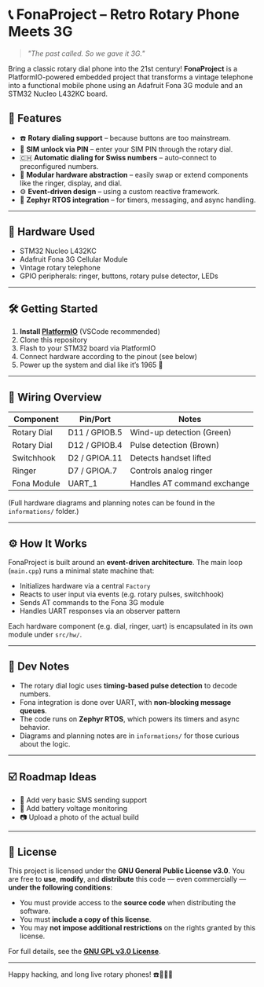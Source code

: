 # 📞 FonaProject – Retro Rotary Phone Meets 3G
> *"The past called. So we gave it 3G."*

Bring a classic rotary dial phone into the 21st century! **FonaProject** is a PlatformIO-powered embedded project that transforms a vintage telephone into a functional mobile phone using an Adafruit Fona 3G module and an STM32 Nucleo L432KC board.

## 🚀 Features

- ☎️ **Rotary dialing support** – because buttons are too mainstream.
- 🔐 **SIM unlock via PIN** – enter your SIM PIN through the rotary dial.
- 🇨🇭 **Automatic dialing for Swiss numbers** – auto-connect to preconfigured numbers.
- 🔁 **Modular hardware abstraction** – easily swap or extend components like the ringer, display, and dial.
- ⚙️ **Event-driven design** – using a custom reactive framework.
- 🧪 **Zephyr RTOS integration** – for timers, messaging, and async handling.

---

## 🔧 Hardware Used

- STM32 Nucleo L432KC
- Adafruit Fona 3G Cellular Module
- Vintage rotary telephone
- GPIO peripherals: ringer, buttons, rotary pulse detector, LEDs

---

## 🛠 Getting Started

1. **Install [PlatformIO](https://platformio.org/)** (VSCode recommended)
2. Clone this repository
3. Flash to your STM32 board via PlatformIO
4. Connect hardware according to the pinout (see below)
5. Power up the system and dial like it’s 1965 🚀

---

## 🔌 Wiring Overview

| Component     | Pin/Port       | Notes                       |
|---------------|----------------|-----------------------------|
| Rotary Dial   | D11 / GPIOB.5  | Wind-up detection (Green)   |
| Rotary Dial   | D12 / GPIOB.4  | Pulse detection (Brown)     |
| Switchhook    | D2  / GPIOA.11 | Detects handset lifted      |
| Ringer        | D7  / GPIOA.7  | Controls analog ringer      |
| Fona Module   | UART_1         | Handles AT command exchange |

(Full hardware diagrams and planning notes can be found in the `informations/` folder.)

---

## ⚙️ How It Works

FonaProject is built around an **event-driven architecture**. The main loop (`main.cpp`) runs a minimal state machine that:

- Initializes hardware via a central `Factory`
- Reacts to user input via events (e.g. rotary pulses, switchhook)
- Sends AT commands to the Fona 3G module
- Handles UART responses via an observer pattern

Each hardware component (e.g. dial, ringer, uart) is encapsulated in its own module under `src/hw/`.

---

## 🧠 Dev Notes

- The rotary dial logic uses **timing-based pulse detection** to decode numbers.
- Fona integration is done over UART, with **non-blocking message queues**.
- The code runs on **Zephyr RTOS**, which powers its timers and async behavior.
- Diagrams and planning notes are in `informations/` for those curious about the logic.

---

## ☑️ Roadmap Ideas

- 📱 Add very basic SMS sending support
- 🔋 Add battery voltage monitoring
- 📷 Upload a photo of the actual build

---

## 📜 License

This project is licensed under the **GNU General Public License v3.0**.
You are free to **use**, **modify**, and **distribute** this code — even commercially — **under the following conditions**:

- You must provide access to the **source code** when distributing the software.
- You must **include a copy of this license**.
- You may **not impose additional restrictions** on the rights granted by this license.

For full details, see the [**GNU GPL v3.0 License**](./LICENSE).

---

Happy hacking, and long live rotary phones! ☎️👨‍🔧✨